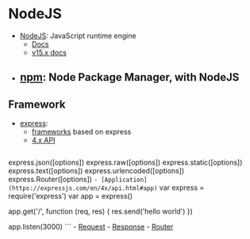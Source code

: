 # NodeJS
- [NodeJS](https://nodejs.org/en/): JavaScript runtime engine
    - [Docs](https://nodejs.org/en/docs/)
    - [v15.x docs](https://nodejs.org/dist/latest-v15.x/docs/api/)
- [npm](): Node Package Manager, with NodeJS
    - 
## Framework
- [express](https://expressjs.com/): 
    - [frameworks](https://expressjs.com/en/resources/frameworks.html) based on express
    - [4.x API](https://expressjs.com/en/4x/api.html)
    ```
express.json([options])
express.raw([options])
express.static([options])
express.text([options])
express.urlencoded([options])
express.Router([options])
    ```
    - [Application](https://expressjs.com/en/4x/api.html#app)
    ```
var express = require('express')
var app = express()

app.get('/', function (req, res) {
  res.send('hello world')
})

app.listen(3000)
    ```
    - [Request](https://expressjs.com/en/4x/api.html#req)
    - [Response](https://expressjs.com/en/4x/api.html#res)
    - [Router](https://expressjs.com/en/4x/api.html#router)


